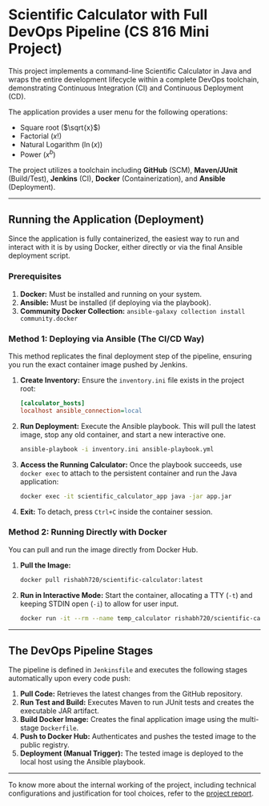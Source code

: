 # Scientific Calculator with Full DevOps Pipeline (CS 816 Mini Project)

This project implements a command-line Scientific Calculator in Java and wraps the entire development lifecycle within a complete DevOps toolchain, demonstrating Continuous Integration (CI) and Continuous Deployment (CD).

The application provides a user menu for the following operations:
* Square root ($\sqrt{x}$)
* Factorial ($x!$)
* Natural Logarithm ($\ln(x)$)
* Power ($x^b$)

The project utilizes a toolchain including **GitHub** (SCM), **Maven/JUnit** (Build/Test), **Jenkins** (CI), **Docker** (Containerization), and **Ansible** (Deployment).

---

## Running the Application (Deployment)

Since the application is fully containerized, the easiest way to run and interact with it is by using Docker, either directly or via the final Ansible deployment script.

### Prerequisites

1.  **Docker:** Must be installed and running on your system.
2.  **Ansible:** Must be installed (if deploying via the playbook).
3.  **Community Docker Collection:** `ansible-galaxy collection install community.docker`

### Method 1: Deploying via Ansible (The CI/CD Way)

This method replicates the final deployment step of the pipeline, ensuring you run the exact container image pushed by Jenkins.

1.  **Create Inventory:** Ensure the `inventory.ini` file exists in the project root:
    ```ini
    [calculator_hosts]
    localhost ansible_connection=local
    ```

2.  **Run Deployment:** Execute the Ansible playbook. This will pull the latest image, stop any old container, and start a new interactive one.
    ```bash
    ansible-playbook -i inventory.ini ansible-playbook.yml
    ```

3.  **Access the Running Calculator:** Once the playbook succeeds, use `docker exec` to attach to the persistent container and run the Java application:
    ```bash
    docker exec -it scientific_calculator_app java -jar app.jar
    ```

4.  **Exit:** To detach, press `Ctrl+C` inside the container session.

### Method 2: Running Directly with Docker

You can pull and run the image directly from Docker Hub.

1.  **Pull the Image:**
    ```bash
    docker pull rishabh720/scientific-calculator:latest
    ```

2.  **Run in Interactive Mode:** Start the container, allocating a TTY (`-t`) and keeping STDIN open (`-i`) to allow for user input.
    ```bash
    docker run -it --rm --name temp_calculator rishabh720/scientific-calculator:latest java -jar app.jar
    ```

---

## The DevOps Pipeline Stages

The pipeline is defined in `Jenkinsfile` and executes the following stages automatically upon every code push:

1.  **Pull Code:** Retrieves the latest changes from the GitHub repository.
2.  **Run Test and Build:** Executes Maven to run JUnit tests and creates the executable JAR artifact.
3.  **Build Docker Image:** Creates the final application image using the multi-stage `Dockerfile`.
4.  **Push to Docker Hub:** Authenticates and pushes the tested image to the public registry.
5.  **Deployment (Manual Trigger):** The tested image is deployed to the local host using the Ansible playbook.

---

To know more about the internal working of the project, including technical configurations and justification for tool choices, refer to the [project report](https://github.com/Rishabh-Dixit04/SciCalc/blob/master/Project_Report.pdf).